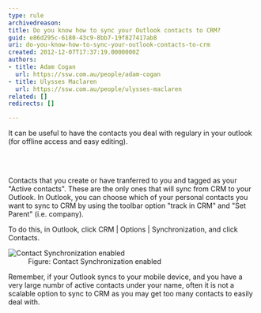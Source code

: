 ```yaml
---
type: rule
archivedreason: 
title: Do you know how to sync your Outlook contacts to CRM?
guid: e86d295c-6180-43c9-8bb7-19f827417ab8
uri: do-you-know-how-to-sync-your-outlook-contacts-to-crm
created: 2012-12-07T17:37:19.0000000Z
authors:
- title: Adam Cogan
  url: https://ssw.com.au/people/adam-cogan
- title: Ulysses Maclaren
  url: https://ssw.com.au/people/ulysses-maclaren
related: []
redirects: []

---
```



<p>
          It can be useful to have the contacts you deal with regulary in your outlook (for
          offline access and easy editing).
        </p>
<br><excerpt class='endintro'></excerpt><br>
 <p>
          Contacts that you create or have tranferred to you and tagged as your &quot;Active contacts&quot;.
          These are the only ones that will sync from CRM to your Outlook. In Outlook, you
          can choose which of your personal contacts you want to sync to CRM by using the
          toolbar option &quot;track in CRM&quot; and &quot;Set Parent&quot; (i.e. company).
        </p>
        <p>
          To do this, in Outlook, click CRM | Options | Synchronization, and click Contacts.
        </p>
        <dl class="image">
          <dt>
            <img alt="Contact Synchronization enabled" src="/Communication/RulesToBetterCRMForUsers/PublishingImages/ContactSynchronizationEnabled.jpg" /></dt>
          <dd>Figure&#58; Contact Synchronization enabled</dd>
        </dl>
        <p>
          Remember, if your Outlook syncs to your mobile device, and you have a very large
          numbr of active contacts under your name, often it is not a scalable option to sync
          to CRM as you may get too many contacts to easily deal with.
        </p>


